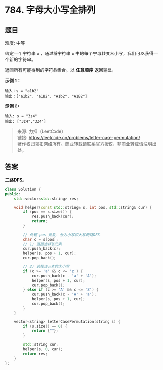 # 784. 字母大小写全排列

## 题目

难度: 中等

给定一个字符串 s ，通过将字符串 s 中的每个字母转变大小写，我们可以获得一个新的字符串。

返回所有可能得到的字符串集合。以 **任意顺序** 返回输出。

**示例 1：**

```
输入：s = "a1b2"
输出：["a1b2", "a1B2", "A1b2", "A1B2"]

```

**示例 2:**

```
输入: s = "3z4"
输出: ["3z4","3Z4"]

```

> 来源: 力扣（LeetCode）  
> 链接: <https://leetcode.cn/problems/letter-case-permutation/>  
> 著作权归领扣网络所有。商业转载请联系官方授权，非商业转载请注明出处。

## 答案

**二路DFS**。

```c++
class Solution {
public:
    std::vector<std::string> res;

    void helper(const std::string& s, int pos, std::string& cur) {
        if (pos == s.size()) {
            res.push_back(cur);
            return;
        }

        // 处理 pos 元素, 分为小写和大写两路DFS
        char c = s[pos];
        // 1) 直接选择该元素
        cur.push_back(c);
        helper(s, pos + 1, cur);
        cur.pop_back();

        // 2) 选择该元素的大小写
        if (c >= 'a' && c <= 'z') {
            cur.push_back(c - 'a' + 'A');
            helper(s, pos + 1, cur);
            cur.pop_back();
        } else if (c >= 'A' && c <= 'Z') {
            cur.push_back(c - 'A' + 'a');
            helper(s, pos + 1, cur);
            cur.pop_back();
        }
    }

    vector<string> letterCasePermutation(string s) {
        if (s.size() == 0) {
            return {""};
        }

        std::string cur;
        helper(s, 0, cur);
        return res;
    }
};
```
